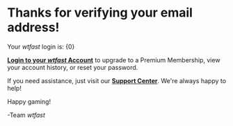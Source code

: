 # Thanks for verifying your email address!

Your *wtfast* login is: {0}

[**Login to your *wtfast* Account**](https://secure.wtfast.com/member/Account/Login) to upgrade to a Premium Membership, view your account history, or reset your password.

If you need assistance, just visit our [**Support Center**](http://support.wtfast.com). We're always happy to help! 

Happy gaming!

-Team *wtfast*